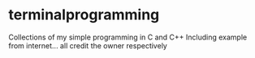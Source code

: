 # terminalprogramming
Collections of my simple programming in C and C++
Including example from internet... all credit the owner respectively
